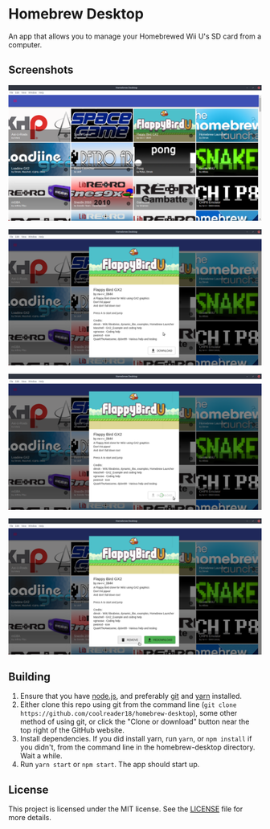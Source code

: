 # Homebrew Desktop

An app that allows you to manage your Homebrewed Wii U's SD card from a computer.

## Screenshots

![The main screen of the app](screenshots/mainscreen.png)

![A modal that pops up showing more information about a specific app](screenshots/modal.png)

![Downloading the app from said modal](screenshots/downloading.png)

![The app is downloaded, showing a remove button and a redownload button](screenshots/downloaded.png)

## Building

1.  Ensure that you have [node.js](https://nodejs.org/en/download/), and preferably
    [git](https://git-scm.com/downloads) and [yarn](https://yarnpkg.com/en/docs/install) installed.
2.  Either clone this repo using git from the command line
    (`git clone https://github.com/coolreader18/homebrew-desktop`), some other method of using git,
    or click the "Clone or download" button near the top right of the GitHub website.
3.  Install dependencies. If you did install yarn, run `yarn`, or `npm install` if you didn't, from
    the command line in the homebrew-desktop directory. Wait a while.
4.  Run `yarn start` or `npm start`. The app should start up.

## License

This project is licensed under the MIT license. See the [LICENSE](LICENSE) file for more details.
